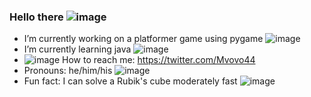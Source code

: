 ### Hello there ![image](https://user-images.githubusercontent.com/57689939/222917072-c883ce58-bc06-4206-8ce6-d42bf9a81e5b.png)

- I’m currently working on a platformer game using pygame ![image](https://user-images.githubusercontent.com/57689939/222917304-57940e94-935f-42d2-b4d6-b0bcdc7cd39f.png)
- I’m currently learning java ![image](https://user-images.githubusercontent.com/57689939/222917296-508f07a0-ded5-4ea2-b637-d7fcd08965b5.png)
- ![image](https://user-images.githubusercontent.com/57689939/222917351-ab18e2db-91cc-48d6-86c6-906675b4abe8.png) How to reach me: https://twitter.com/Mvovo44
- Pronouns: he/him/his ![image](https://user-images.githubusercontent.com/57689939/222917463-c6a8805a-bd9d-4345-bfc2-d3818728655b.png)
- Fun fact: I can solve a Rubik's cube moderately fast ![image](https://user-images.githubusercontent.com/57689939/222917506-71a784ef-526d-47f2-89b5-ceb05c5266d2.png)
